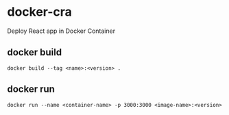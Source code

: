 # docker-cra

Deploy React app in Docker Container

## docker build

`docker build --tag <name>:<version> .`

## docker run

`docker run --name <container-name> -p 3000:3000 <image-name>:<version>`
